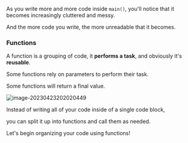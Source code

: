 
As you write more and more code inside `main()`, you'll notice that it becomes increasingly cluttered and messy.

And the more code you write, the more unreadable that it becomes.

### Functions

A function is a grouping of code, it **performs a task**, and obviously it's **reusable**.

Some functions rely on parameters to perform their task.

Some functions will return a final value.

![image-20230423202020449](https://aliyun-oss-lpj.oss-cn-qingdao.aliyuncs.com/images/by-clipboard/image-20230423202020449.png)

Instead of writing all of your code inside of a single code block,

you can split it up into functions and call them as needed.

Let's begin organizing your code using functions!

